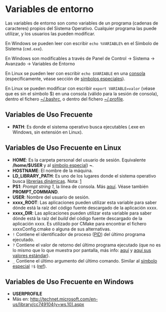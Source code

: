 # Variables de entorno

Las variables de entorno son como variables de un programa (cadenas de caracteres) propios del Sistema Operativo. Cualquier programa las puede utilizar, y los usuarios las pueden modificar.

En Windows se pueden leer con escribir `echo %VARIABLE%` en el Símbolo de Sistema (`cmd.exe`).

En Windows son modificables a través de Panel de Control -\> Sistema -\> Avanzado -\> Variables de Entorno

En Linux se pueden leer con escribir `echo $VARIABLE` en una [consola](linux/bash.md) (específicamente, véase sección de [símbolos especiales](linux/bash.md#símbolos-especiales)).

En Linux se pueden modificar con escribir `export VARIABLE=valor` (véase que es sin el símbolo $) en una consola (válido para la sesión de consola), dentro el fichero [~/.bashrc](linux/configuration-files.md#bashrc), o dentro del fichero [~/.profile](linux/configuration-files.md#profile).

## Variables de Uso Frecuente

- **PATH**: Es donde el sistema operativo busca ejecutables (.exe en Windows, sin extensión en Linux).

## Variables de Uso Frecuente en Linux

- **HOME**: Es la carpeta personal del usuario de sesión. Equivalente **/home/$USER** y al [símbolo especial](linux/bash.md#símbolos-especiales)) **~**.
- **HOSTNAME**: El nombre de la máquina.
- **LD\_LIBRARY\_PATH**: Es uno de los lugares donde el sistema operativo busca [librerías dinámicas](programming/libs.md). Nota: [1](https://stackoverflow.com/questions/13428910/how-to-set-the-environmental-variable-ld-library-path-in-linux)
- **PS1**: *Prompt string 1*, la línea de consola. Más [aquí](https://www.linuxnix.com/linuxunix-shell-ps1-prompt-explained-in-detail/). Véase también **PROMPT_COMMAND**.
- **USER**: Nombre del usuario de sesión.
- **xxxx\_ROOT**: Las aplicaciones pueden utilizar esta variable para saber dónde está la raíz del código fuente descargado de la aplicación xxxx.
- **xxxx\_DIR**: Las aplicaciones pueden utilizar esta variable para saber dónde está la raíz del *build* del código fuente descargado de la aplicación xxxx. Es utilizado por CMake para encontrar el fichero xxxxConfig.cmake o alguna de sus alternativas.
- `!` Contiene el identificador de proceso ([PID](https://en.wikipedia.org/wiki/Process_identifier)) del último programa ejecutado.
- `?` Contiene el valor de retorno del último programa ejecutado (que no es lo mismo que lo que muestra por pantalla, más info: [aquí](http://tldp.org/LDP/abs/html/exit-status.html) y [aquí sus valores estándar](http://tldp.org/LDP/abs/html/exitcodes.html)).
- `_` Contiene el último argumento del último comando. Similar al [símbolo especial](linux/bash.md#símbolos-especiales) `!$` ([ref](https://unix.stackexchange.com/questions/271659/vs-last-argument-of-the-preceding-command-and-output-redirection)).

## Variables de Uso Frecuente en Windows

- **USERPROFILE**
- Más en: <http://technet.microsoft.com/en-us/library/cc749104(v=ws.10).aspx>
